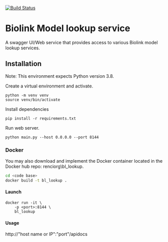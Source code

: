 [![Build Status](https://travis-ci.com/TranslatorIIPrototypes/bl_lookup.svg?branch=master)](https://travis-ci.com/TranslatorIIPrototypes/bl_lookup)

# Biolink Model lookup service

A swagger UI/Web service that provides access to various Biolink model lookup services. 

## Installation

Note: This environment expects Python version 3.8.

Create a virtual environment and activate.
    
    python -m venv venv
    source venv/bin/activate

Install dependencies
    
    pip install -r requirements.txt    
    
Run web server.

    python main.py --host 0.0.0.0 --port 8144

### Docker

You may also download and implement the Docker container located in the Docker hub repo: renciorg\bl_lookup. 

```bash
cd <code base>
docker build -t bl_lookup .
```
#### Launch
    docker run -it \ 
        -p <port>:8144 \ 
        bl_lookup 
        
#### Usage

http://"host name or IP":"port"/apidocs
